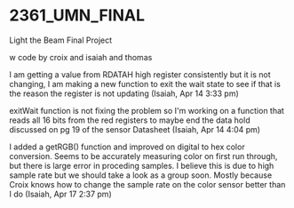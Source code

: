 # 2361_UMN_FINAL
Light the Beam Final Project

w code by croix and isaiah and thomas

I am getting a value from RDATAH high register consistently but it is not changing, I am making a new function to exit the wait state to see if that is the reason the register is not updating (Isaiah, Apr 14 3:33 pm)

exitWait function is not fixing the problem so I'm working on a function that reads all 16 bits from the red registers to maybe end the data hold discussed on pg 19 of the sensor Datasheet (Isaiah, Apr 14 4:04 pm)

I added a getRGB() function and improved on digital to hex color conversion. Seems to be accurately measuring color on first run through, but there is large error in proceding samples. I believe this is due to high sample rate but we should take a look as a group soon. Mostly because Croix knows how to change the sample rate on the color sensor better than I do (Isaiah, Apr 17 2:37 pm)
